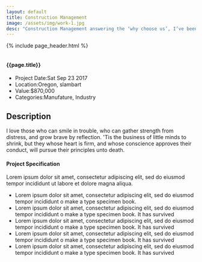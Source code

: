 ```yaml
---
layout: default
title: Construction Management
image: /assets/img/work-1.jpg
desc: "Construction Management answering the ‘why choose us’, I’ve been honest about what we’re about"
---
```


{% include page_header.html %}
<!-- start Project Details section -->
<section class="project-details-section section-padding">
    <div class="container">
        <div class="row">
            <div class="col-md-12">
                <div class="project-gallery-slider">
                    <div class="project-single-image">
                        <img src="{{site.baseurl}}/assets/img/project-lrg.jpg" alt="">
                    </div>
                    <div class="project-single-image">
                        <img src="{{site.baseurl}}/assets/img/project-lrg-2.jpg" alt="">
                    </div>
                    <div class="project-single-image">
                        <img src="{{site.baseurl}}/assets/img/project-lrg-3.jpg" alt="">
                    </div>
                </div>
            </div>
            <div class="col-md-5">
                <div class="project-details">
                    <h4 class="project-heading">{{page.title}}</h4>
                    <ul>
                        <li><span>Project Date:</span>Sat Sep 23 2017</li>
                        <li><span>Location:</span>Oregon, slambart</li>
                        <li><span>Value:</span>$870,000</li>
                        <li><span>Categories:</span>Manufature, Industry</li>
                    </ul>
                    </div>
            </div>
            <div class="col-md-7">
                <div class="project-description">
                    <h2>Description</h2>
                    <p>I love those who can smile in trouble, who can gather strength from distress, and grow brave by reflection. 'Tis the business of little minds to shrink, but they whose heart is firm, and whose conscience approves their conduct, will pursue their principles unto death.</p>
                    <div class="our-mission-list">
                        <h4>Project Specification</h4>
                        <p>Lorem ipsum dolor sit amet, consectetur adipiscing elit, sed do eiusmod tempor incididunt ut labore et dolore magna aliqua.</p>
                        <ul>
                            <li>Lorem ipsum dolor sit amet, consectetur adipiscing elit, sed do eiusmod tempor incididunt o make a type specimen book.
                            </li>
                            <li>Lorem ipsum dolor sit amet, consectetur adipiscing elit, sed do eiusmod tempor incididunt o make a type specimen book. It has survived
                            </li>
                            <li>Lorem ipsum dolor sit amet, consectetur adipiscing elit, sed do eiusmod tempor incididunt o make a type specimen book. It has survived
                            </li>
                            <li>Lorem ipsum dolor sit amet, consectetur adipiscing elit, sed do eiusmod tempor incididunt o make a type specimen book. It has survived
                            </li>
                            <li>Lorem ipsum dolor sit amet, consectetur adipiscing elit, sed do eiusmod tempor incididunt o make a type specimen book. It has survived
                            </li>
                        </ul>
                    </div>
                </div>
            </div>
        </div>
    </div>
</section>
<!-- end of Project Details section -->